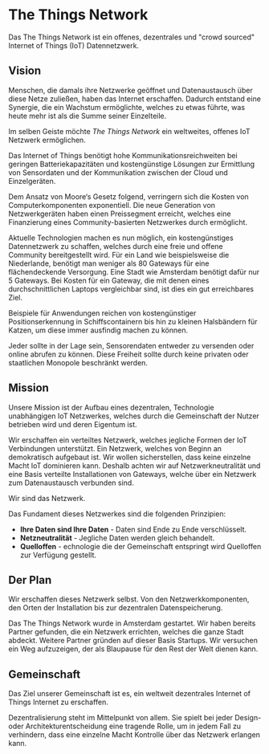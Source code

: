 #  The Things Network

Das The Things Network ist ein offenes, dezentrales und "crowd sourced" Internet of Things (IoT) Datennetzwerk.

## Vision

Menschen, die damals ihre Netzwerke geöffnet und Datenaustausch über diese Netze zuließen, haben das Internet erschaffen. Dadurch entstand eine Synergie, die ein Wachstum ermöglichte, welches zu etwas führte, was heute mehr ist als die Summe seiner Einzelteile.

Im selben Geiste möchte _The Things Network_ ein weltweites, offenes IoT Netzwerk ermöglichen.

Das Internet of Things benötigt hohe Kommunikationsreichweiten bei geringen Batteriekapazitäten und kostengünstige Lösungen zur Ermittlung von Sensordaten und der Kommunikation zwischen der Cloud und Einzelgeräten.

Dem Ansatz von Moore‘s Gesetz folgend, verringern sich die Kosten von Computerkomponenten exponentiell. Die neue Generation von Netzwerkgeräten haben einen Preissegment erreicht, welches eine Finanzierung eines Community-basierten Netzwerkes durch ermöglicht.

Aktuelle Technologien machen es nun möglich, ein kostengünstiges Datennetzwerk zu schaffen, welches durch eine freie und offene Community bereitgestellt wird. Für ein Land wie beispielsweise die Niederlande, benötigt man weniger als 80 Gateways für eine flächendeckende Versorgung. Eine Stadt wie Amsterdam benötigt dafür nur 5 Gateways. Bei Kosten für ein Gateway, die mit denen eines durchschnittlichen Laptops vergleichbar sind, ist dies ein gut erreichbares Ziel.

Beispiele für Anwendungen reichen von kostengünstiger Positionserkennung in Schiffscontainern bis hin zu kleinen Halsbändern für Katzen, um diese immer ausfindig machen zu können.

Jeder sollte in der Lage sein, Sensorendaten entweder zu versenden oder online abrufen zu können. Diese Freiheit sollte durch keine privaten oder staatlichen Monopole beschränkt werden.

## Mission

Unsere Mission ist der Aufbau eines dezentralen, Technologie unabhängigen IoT Netzwerkes, welches durch die Gemeinschaft der Nutzer betrieben wird und deren Eigentum ist.

Wir erschaffen ein verteiltes Netzwerk, welches jegliche Formen der IoT Verbindungen unterstützt. Ein Netzwerk, welches von Beginn an demokratisch aufgebaut ist. Wir wollen sicherstellen, dass keine einzelne Macht IoT dominieren kann. Deshalb achten wir auf Netzwerkneutralität und eine Basis verteilte Installationen von Gateways, welche über ein Netzwerk zum Datenaustausch verbunden sind.

Wir sind das Netzwerk.

Das Fundament dieses Netzwerkes sind die folgenden Prinzipien:

* **Ihre Daten sind Ihre Daten** - Daten sind Ende zu Ende verschlüsselt.
* **Netzneutralität** - Jegliche Daten werden gleich behandelt.
* **Quelloffen** - echnologie die der Gemeinschaft entspringt wird Quelloffen zur Verfügung gestellt.

## Der Plan

Wir erschaffen dieses Netzwerk selbst. Von den Netzwerkkomponenten, den Orten der Installation bis zur dezentralen Datenspeicherung.

Das The Things Network wurde in Amsterdam gestartet. Wir haben bereits Partner gefunden, die ein Netzwerk errichten, welches die ganze Stadt abdeckt. Weitere Partner gründen auf dieser Basis Startups. Wir versuchen ein Weg aufzuzeigen, der als Blaupause für den Rest der Welt dienen kann.

## Gemeinschaft

Das Ziel unserer Gemeinschaft ist es, ein weltweit dezentrales Internet of Things Internet zu erschaffen. 

Dezentralisierung steht im Mittelpunkt von allem. Sie spielt bei jeder Design- oder  Architekturentscheidung eine tragende Rolle, um in jedem Fall zu verhindern, dass eine einzelne Macht Kontrolle über das Netzwerk erlangen kann.
